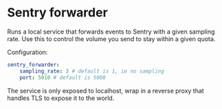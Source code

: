 Sentry forwarder
================

Runs a local service that forwards events to Sentry with a given sampling rate. Use this to control the volume you send to stay within a given quota.

Configuration:

```yaml
sentry_forwarder:
    sampling_rate: 3 # default is 1, ie no sampling
    port: 5010 # default is 5000
```

The service is only exposed to localhost, wrap in a reverse proxy that handles TLS to expose it to the world.
